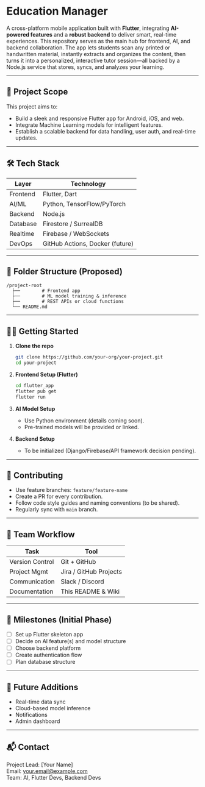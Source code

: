 # Education Manager

A cross-platform mobile application built with **Flutter**, integrating **AI-powered features** and a **robust backend** to deliver smart, real-time experiences. This repository serves as the main hub for frontend, AI, and backend collaboration. The app lets students scan any printed or handwritten material, instantly extracts and organizes the content, then turns it into a personalized, interactive tutor session—all backed by a Node.js service that stores, syncs, and analyzes your learning.

---

## 📌 Project Scope

This project aims to:
- Build a sleek and responsive Flutter app for Android, iOS, and web.
- Integrate Machine Learning models for intelligent features.
- Establish a scalable backend for data handling, user auth, and real-time updates.

---

## 🛠 Tech Stack

| Layer      | Technology                    |
|------------|-------------------------------|
| Frontend   | Flutter, Dart                 |
| AI/ML      | Python, TensorFlow/PyTorch    |
| Backend    | Node.js                       |
| Database   | Firestore / SurrealDB         |
| Realtime   | Firebase / WebSockets         |
| DevOps     | GitHub Actions, Docker (future) |

---

## 🧩 Folder Structure (Proposed)

```
/project-root
  ├──        # Frontend app
  ├──        # ML model training & inference
  ├──        # REST APIs or cloud functions
  └── README.md
```

---

## 🧑‍💻 Getting Started

1. **Clone the repo**
   ```bash
   git clone https://github.com/your-org/your-project.git
   cd your-project
   ```

2. **Frontend Setup (Flutter)**
   ```bash
   cd flutter_app
   flutter pub get
   flutter run
   ```

3. **AI Model Setup**
   - Use Python environment (details coming soon).
   - Pre-trained models will be provided or linked.

4. **Backend Setup**
   - To be initialized (Django/Firebase/API framework decision pending).

---

## 🤝 Contributing

- Use feature branches: `feature/feature-name`
- Create a PR for every contribution.
- Follow code style guides and naming conventions (to be shared).
- Regularly sync with `main` branch.

---

## 🔄 Team Workflow

| Task            | Tool                 |
|-----------------|----------------------|
| Version Control | Git + GitHub         |
| Project Mgmt    | Jira / GitHub Projects |
| Communication   | Slack / Discord      |
| Documentation   | This README & Wiki   |

---

## 📅 Milestones (Initial Phase)

- [ ] Set up Flutter skeleton app
- [ ] Decide on AI feature(s) and model structure
- [ ] Choose backend platform
- [ ] Create authentication flow
- [ ] Plan database structure

---

## 🧠 Future Additions

- Real-time data sync
- Cloud-based model inference
- Notifications
- Admin dashboard

---

## 📬 Contact

Project Lead: [Your Name]  
Email: your.email@example.com  
Team: AI, Flutter Devs, Backend Devs  
